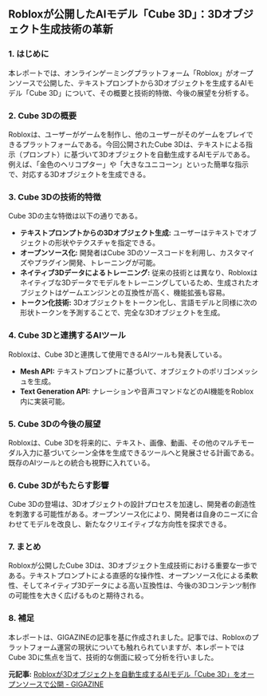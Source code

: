 ## Robloxが公開したAIモデル「Cube 3D」：3Dオブジェクト生成技術の革新

### 1. はじめに

本レポートでは、オンラインゲーミングプラットフォーム「Roblox」がオープンソースで公開した、テキストプロンプトから3Dオブジェクトを生成するAIモデル「Cube 3D」について、その概要と技術的特徴、今後の展望を分析する。

### 2. Cube 3Dの概要

Robloxは、ユーザーがゲームを制作し、他のユーザーがそのゲームをプレイできるプラットフォームである。今回公開されたCube 3Dは、テキストによる指示（プロンプト）に基づいて3Dオブジェクトを自動生成するAIモデルである。例えば、「金色のヘリコプター」や「大きなユニコーン」といった簡単な指示で、対応する3Dオブジェクトを生成できる。

### 3. Cube 3Dの技術的特徴

Cube 3Dの主な特徴は以下の通りである。

* **テキストプロンプトからの3Dオブジェクト生成:** ユーザーはテキストでオブジェクトの形状やテクスチャを指定できる。
* **オープンソース化:** 開発者はCube 3Dのソースコードを利用し、カスタマイズやプラグイン開発、トレーニングが可能。
* **ネイティブ3Dデータによるトレーニング:** 従来の技術とは異なり、Robloxはネイティブな3Dデータでモデルをトレーニングしているため、生成されたオブジェクトはゲームエンジンとの互換性が高く、機能拡張も容易。
* **トークン化技術:** 3Dオブジェクトをトークン化し、言語モデルと同様に次の形状トークンを予測することで、完全な3Dオブジェクトを生成。

### 4. Cube 3Dと連携するAIツール

Robloxは、Cube 3Dと連携して使用できるAIツールも発表している。

* **Mesh API:** テキストプロンプトに基づいて、オブジェクトのポリゴンメッシュを生成。
* **Text Generation API:** ナレーションや音声コマンドなどのAI機能をRoblox内に実装可能。

### 5. Cube 3Dの今後の展望

Robloxは、Cube 3Dを将来的に、テキスト、画像、動画、その他のマルチモーダル入力に基づいてシーン全体を生成できるツールへと発展させる計画である。既存のAIツールとの統合も視野に入れている。

### 6. Cube 3Dがもたらす影響

Cube 3Dの登場は、3Dオブジェクトの設計プロセスを加速し、開発者の創造性を刺激する可能性がある。オープンソース化により、開発者は自身のニーズに合わせてモデルを改良し、新たなクリエイティブな方向性を探求できる。

### 7. まとめ

Robloxが公開したCube 3Dは、3Dオブジェクト生成技術における重要な一歩である。テキストプロンプトによる直感的な操作性、オープンソース化による柔軟性、そしてネイティブ3Dデータによる高い互換性は、今後の3Dコンテンツ制作の可能性を大きく広げるものと期待される。

### 8. 補足

本レポートは、GIGAZINEの記事を基に作成されました。記事では、Robloxのプラットフォーム運営の現状についても触れられていますが、本レポートではCube 3Dに焦点を当て、技術的な側面に絞って分析を行いました。


**元記事:** [Robloxが3Dオブジェクトを自動生成するAIモデル「Cube 3D」をオープンソースで公開 - GIGAZINE](https://gigazine.net/news/20250318-roblox-cube-3d/)